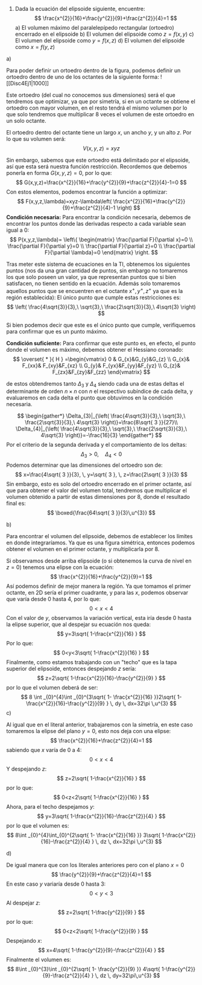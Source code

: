 1. Dada la ecuación del elipsoide siguiente, encuentre:
$$
\frac{x^{2}}{16}+\frac{y^{2}}{9}+\frac{z^{2}}{4}=1
$$
a) El volumen máximo del paralelepípedo rectangular (ortoedro) encerrado en el elipsoide
b) El volumen del elipsoide como $z=f(x,y)$
c) El volumen del elipsoide como $y=f(x,z)$
d) El volumen del elipsoide como $x=f(y,z)$

a) 

Para poder definir un ortoedro dentro de la figura, podemos definir un ortoedro dentro de uno de los octantes de la siguiente forma:
![[Disc4Ej1|1000]]

Este ortoedro (del cual no conocemos sus dimensiones) será el que tendremos que optimizar, ya que por simetría, si en un octante se obtiene el ortoedro con mayor volumen, en el resto tendrá el mismo volumen por lo que solo tendremos que multiplicar 8 veces el volumen de este ortoedro en un solo octante.

El ortoedro dentro del octante tiene un largo $x$, un ancho $y$, y un alto $z$. Por lo que su volumen será:
$$
V(x,y,z)=xyz
$$

Sin embargo, sabemos que este ortoedro está delimitado por el elipsoide, así que esta será nuestra función restricción.
Recordemos que debemos ponerla en forma $G(x,y,z)=0$, por lo que:
$$
G(x,y,z)=\frac{x^{2}}{16}+\frac{y^{2}}{9}+\frac{z^{2}}{4}-1=0
$$
Con estos elementos, podemos encontrar la función a optimizar:
$$
F(x,y,z,\lambda)=xyz-\lambda\left( \frac{x^{2}}{16}+\frac{y^{2}}{9}+\frac{z^{2}}{4}-1 \right)
$$
**Condición necesaria:**
Para encontrar la condición necesaria, debemos de encontrar los puntos donde las derivadas respecto a cada variable sean igual a 0:
$$
P(x,y,z,\lambda)=
\left\{ \begin{matrix}
\frac{\partial F}{\partial x}=0 \\
\frac{\partial F}{\partial y}=0 \\
\frac{\partial F}{\partial z}=0 \\
\frac{\partial F}{\partial \lambda}=0
\end{matrix} \right.
$$



Tras meter este sistema de ecuaciones en la TI, obtenemos los siguientes puntos (nos da una gran cantidad de puntos, sin embargo no tomaremos los que solo poseen un valor, ya que representan puntos que si bien satisfacen, no tienen sentido en la ecuación. Además solo tomaremos aquellos puntos que se encuentren en el octante $x^{+},y^{+},z^{+}$ ya que es la región establecida):
El único punto que cumple estas restricciones es:
$$
\left( \frac{4\sqrt{3}}{3},\ \sqrt{3},\ \frac{2\sqrt{3}}{3},\ 4\sqrt{3} \right)
$$

Si bien podemos decir que este es el único punto que cumple, verifiquemos para confirmar que es un punto máximo.

**Condición suficiente:**
Para confirmar que este punto es, en efecto, el punto donde el volumen es máximo, debemos obtener el Hessiano coronado:
$$
\overset{ * }{ H } =\begin{vmatrix}
0 & G_{x}&G_{y}&G_{z} \\
G_{x}& F_{xx}& F_{xy}&F_{xz} \\
G_{y}& F_{yx}&F_{yy}&F_{yz} \\
G_{z}& F_{zx}&F_{zy}&F_{zz}
\end{vmatrix}
$$

de estos obtendremos tanto $\Delta_{3}$ y $\Delta_{4}$ siendo cada una de estas deltas el determinante de orden $n\times n$ con $n$ el respectivo subíndice de cada delta, y evaluaremos en cada delta el punto que obtuvimos en la condición necesaria.

$$
\begin{gather*}
\Delta_{3}|_{\left( \frac{4\sqrt{3}}{3},\ \sqrt{3},\ \frac{2\sqrt{3}}{3},\ 4\sqrt{3} \right)}=\frac{8\sqrt{ 3 }}{27}\\
\Delta_{4}|_{\left( \frac{4\sqrt{3}}{3},\ \sqrt{3},\ \frac{2\sqrt{3}}{3},\ 4\sqrt{3} \right)}=-\frac{16}{3}
\end{gather*}
$$
Por el criterio de la segunda derivada y el comportamiento de los deltas:
$$
\Delta_{3}>0,\quad \Delta_{4}<0
$$
Podemos determinar que las dimensiones del ortoedro son de:
$$
x=\frac{4\sqrt{ 3 }}{3}, \, y=\sqrt{ 3 }, \, z=\frac{2\sqrt{ 3 }}{3}
$$
Sin embargo, esto es solo del ortoedro encerrado en el primer octante, así que para obtener el valor del volumen total, tendremos que multiplicar el volumen obtenido a partir de estas dimensiones por $8$, donde el resultado final es:
$$
\boxed{\frac{64\sqrt{ 3 }}{3}\,u^{3}}
$$

b)

Para encontrar el volumen del elipsoide, debemos de establecer los límites en donde integraríamos.
Ya que es una figura simétrica, entonces podemos obtener el volumen en el primer octante, y multiplicarla por 8.

Si observamos desde arriba elipsoide (o si obtenemos la curva de nivel en $z=0$) tenemos una elipse con la ecuación:
$$
\frac{x^{2}}{16}+\frac{y^{2}}{9}=1
$$
Así podemos definir de mejor manera la región.
Ya que tomamos el primer octante, en 2D sería el primer cuadrante, y para las $x$, podemos observar que varía desde 0 hasta 4, por lo que:
$$
0<x<4
$$
Con el valor de $y$, observamos la variación vertical, esta iría desde  0 hasta la elipse superior, que al despejar su ecuación nos queda:
$$
y=3\sqrt{ 1-\frac{x^{2}}{16} }
$$
Por lo que:
$$
0<y<3\sqrt{ 1-\frac{x^{2}}{16} }
$$
Finalmente, como estamos trabajando con un "techo" que es la tapa superior del elipsoide, entonces despejando $z$ sería:
$$
z=2\sqrt{ 1-\frac{x^{2}}{16}-\frac{y^{2}}{9} }
$$
por lo que el volumen deberá de ser:
$$
8 \int _{0}^{4}\int _{0}^{3\sqrt{ 1- \frac{x^{2}}{16} }}2\sqrt{ 1-\frac{x^{2}}{16}-\frac{y^{2}}{9} } \, dy  \, dx=32\pi \,u^{3}
$$
c)

Al igual que en el literal anterior, trabajaremos con la simetría, en este caso tomaremos la elipse del plano $y=0$, esto nos deja con una elipse:
$$
\frac{x^{2}}{16}+\frac{z^{2}}{4}=1
$$
sabiendo que $x$ varía de 0 a 4:
$$
0<x<4
$$
Y despejando $z$:
$$
z=2\sqrt{ 1-\frac{x^{2}}{16} }
$$
por lo que:
$$
0<z<2\sqrt{ 1-\frac{x^{2}}{16} }
$$
Ahora, para el techo despejamos $y$:
$$
y=3\sqrt{ 1-\frac{x^{2}}{16}-\frac{z^{2}}{4} }
$$
por lo que el volumen es:
$$
8\int _{0}^{4}\int_{0}^{2\sqrt{ 1- \frac{x^{2}}{16} }} 3\sqrt{ 1-\frac{x^{2}}{16}-\frac{z^{2}}{4} } \, dz  \, dx=32\pi \,u^{3}
$$



d)

De igual manera que con los literales anteriores pero con el plano $x=0$
$$
\frac{y^{2}}{9}+\frac{z^{2}}{4}=1
$$
En este caso $y$ variaría desde 0 hasta 3:
$$
0<y<3
$$
Al despejar $z$:
$$
z=2\sqrt{ 1-\frac{y^{2}}{9} }
$$
por lo que:
$$
0<z<2\sqrt{ 1-\frac{y^{2}}{9} }
$$
Despejando $x$:
$$
x=4\sqrt{ 1-\frac{y^{2}}{9}-\frac{z^{2}}{4} }
$$
Finalmente el volumen es:
$$
8\int _{0}^{3}\int _{0}^{2\sqrt{ 1- \frac{y^{2}}{9} }} 4\sqrt{ 1-\frac{y^{2}}{9}-\frac{z^{2}}{4} } \, dz  \, dy=32\pi\,u^{3}
$$


